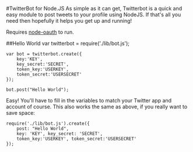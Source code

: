 #TwitterBot for Node.JS
As simple as it can get, Twitterbot is a quick and easy module
to post tweets to your profile using NodeJS. If that's all you need
then hopefully it helps you get up and running!

Requires [node-oauth](https://github.com/ciaranj/node-oauth) to run.

##Hello World
    var twitterbot = require('./lib/bot.js');
    
    var bot = twitterbot.create({
        key:'KEY',
    	key_secret:'SECRET',
    	token_key:'USERKEY',
    	token_secret:'USERSECRET'
    });

    bot.post("Hello World");
    
Easy! You'll have to fill in the variables to match your Twitter app and
account of course. This also works the same as above, if you really want
to save space:

    require('./lib/bot.js').create({
        post: "Hello World",
        key: 'KEY', key_secret: 'SECRET',
        token_key:'USERKEY', token_secret:'USERSECRET'
    });